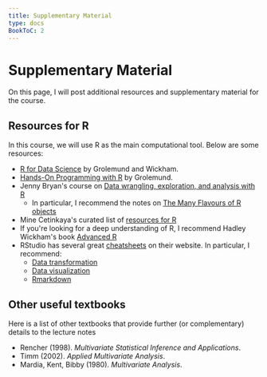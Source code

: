 ```yaml
---
title: Supplementary Material
type: docs
BookToC: 2
---
```


# Supplementary Material

On this page, I will post additional resources and supplementary material for the course.

## Resources for R

In this course, we will use R as the main computational tool. Below are some resources:

  - [R for Data Science](https://r4ds.had.co.nz/) by Grolemund and Wickham.
  - [Hands-On Programming with R](https://d1b10bmlvqabco.cloudfront.net/attach/ighbo26t3ua52t/igp9099yy4v10/igz7vp4w5su9/OReilly_HandsOn_Programming_with_R_2014.pdf) by Grolemund.
  - Jenny Bryan's course on [Data wrangling, exploration, and analysis with R](https://stat545.com/)
    + In particular, I recommend the notes on [The Many Flavours of R objects](https://stat545.com/block004_basic-r-objects.html)
  - Mine Cetinkaya's curated list of [resources for R](https://github.com/rstudio-education/rstats-ed)
  - If you're looking for a deep understanding of R, I recommend Hadley Wickham's book [Advanced R](https://adv-r.hadley.nz/)
  - RStudio has several great [cheatsheets](https://www.rstudio.com/resources/cheatsheets/) on their website. In particular, I recommend:
    + [Data transformation](https://442r58kc8ke1y38f62ssb208-wpengine.netdna-ssl.com/wp-content/uploads/2015/02/data-wrangling-cheatsheet.pdf)
    + [Data visualization](https://github.com/rstudio/cheatsheets/raw/master/data-visualization-2.1.pdf)
    + [Rmarkdown](https://github.com/rstudio/cheatsheets/raw/master/rmarkdown-2.0.pdf)
    
## Other useful textbooks

Here is a list of other textbooks that provide further (or complementary) details to the lecture notes
  - Rencher (1998). *Multivariate Statistical Inference and Applications*.
  - Timm (2002). *Applied Multivariate Analysis*.
  - Mardia, Kent, Bibby (1980). *Multivariate Analysis*. 
